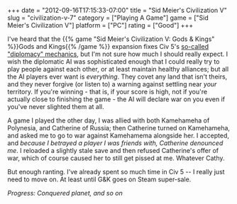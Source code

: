 +++
date = "2012-09-16T17:15:33-07:00"
title = "Sid Meier's Civilization V"
slug = "civilization-v-7"
category = ["Playing A Game"]
game = ["Sid Meier's Civilization V"]
platform = ["PC"]
rating = ["Good"]
+++

I've heard that the {{% game "Sid Meier's Civilization V: Gods &amp; Kings" %}}Gods and Kings{{% /game %}} expansion fixes Civ 5's <a href="http://i.imgur.com/wxChN.png">so-called "diplomacy" mechanics</a>, but I'm not sure how much I should really expect.  I wish the diplomatic AI was sophisticated enough that I could really try to play people against each other, or at least maintain healthy alliances; but all the AI players ever want is <i>everything</i>.  They covet any land that isn't theirs, and they never forgive (or listen to) a warning against settling near <i>your</i> territory.  If you're winning - that is, if your score is high, not if you're actually close to finishing the game - the AI will declare war on you even if you've never slighted them at all.

A game I played the other day, I was allied with both Kamehameha of Polynesia, and Catherine of Russia; then Catherine turned on Kamehameha, and asked me to go to war against Kamehamema alongside her.  I accepted, and <i>because I betrayed a player I was friends with, Catherine denounced me</i>.  I reloaded a slightly stale save and then refused Catherine's offer of war, which of course caused her to still get pissed at me.  Whatever Cathy.

But enough ranting.  I've already spent so much time in Civ 5 -- I really just need to move on.  At least until G&K goes on Steam super-sale.

<i>Progress: Conquered planet, and so on</i>